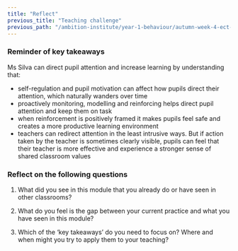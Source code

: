 ```yaml
---
title: "Reflect"
previous_title: "Teaching challenge"
previous_path: "/ambition-institute/year-1-behaviour/autumn-week-4-ect-teaching-challenge"
---
```


### Reminder of key takeaways

Ms Silva can direct pupil attention and increase learning by understanding that:

- self-regulation and pupil motivation can affect how pupils direct their attention, which naturally wanders over time
- proactively monitoring, modelling and reinforcing helps direct pupil attention and keep them on task
- when reinforcement is positively framed it makes pupils feel safe and creates a more productive learning environment
- teachers can redirect attention in the least intrusive ways. But if action taken by the teacher is sometimes clearly visible, pupils can feel that their teacher is more effective and experience a stronger sense of shared classroom values

### Reflect on the following questions

1. What did you see in this module that you already do or have seen in other
   classrooms?

2. What do you feel is the gap between your current practice and what you have seen in this module?

3. Which of the ‘key takeaways’ do you need to focus on? Where and when might you try to apply them to your teaching?
